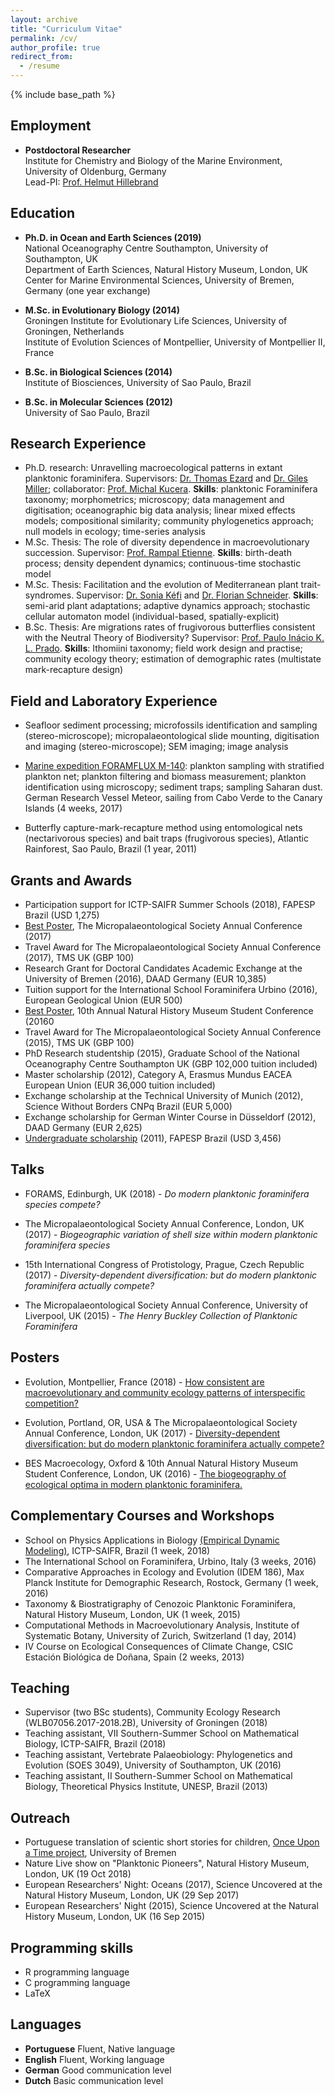```yaml
---
layout: archive
title: "Curriculum Vitae"
permalink: /cv/
author_profile: true
redirect_from:
  - /resume
---
```


{% include base_path %}

## Employment

* __Postdoctoral Researcher__  
Institute for Chemistry and Biology of the Marine Environment, University of Oldenburg, Germany  
Lead-PI: [Prof. Helmut Hillebrand](https://uol.de/en/icbm/planktology/)


## Education

* __Ph.D. in Ocean and Earth Sciences (2019)__  
National Oceanography Centre Southampton, University of Southampton, UK  
Department of Earth Sciences, Natural History Museum, London, UK   
Center for Marine Environmental Sciences, University of Bremen, Germany (one year exchange) 

* __M.Sc. in Evolutionary Biology (2014)__  
Groningen Institute for Evolutionary Life Sciences, University of Groningen, Netherlands  
Institute of Evolution Sciences of Montpellier, University of Montpellier II, France  

* __B.Sc. in Biological Sciences (2014)__  
Institute of Biosciences, University of Sao Paulo, Brazil  

* __B.Sc. in Molecular Sciences (2012)__  
University of Sao Paulo, Brazil  
  

## Research Experience

* Ph.D. research: Unravelling macroecological patterns in extant planktonic foraminifera. Supervisors: [Dr. Thomas Ezard](https://www.southampton.ac.uk/oes/about/staff/te1e12.page) and [Dr. Giles Miller](https://www.nhm.ac.uk/our-science/departments-and-staff/staff-directory/giles-miller.html); collaborator: [Prof. Michal Kucera](https://www.marum.de/en/Michal-Kucera.html). __Skills__: planktonic Foraminifera taxonomy; morphometrics; microscopy; data management and digitisation; oceanographic big data analysis; linear mixed effects models; compositional similarity; community phylogenetics approach; null models in ecology; time-series analysis
* M.Sc. Thesis: The role of diversity dependence in macroevolutionary succession. Supervisor: [Prof. Rampal Etienne](https://www.rug.nl/research/gelifes/tres/_etienne/research). __Skills__: birth-death process; density dependent dynamics; continuous-time stochastic model
* M.Sc. Thesis: Facilitation and the evolution of Mediterranean plant trait-syndromes. Supervisor: [Dr. Sonia Kéfi](http://sonia.kefi.fr) and [Dr. Florian Schneider](http://fdschneider.de/). __Skills__: semi-arid plant adaptations; adaptive dynamics approach; stochastic
cellular automaton model (individual-based, spatially-explicit)
* B.Sc. Thesis: Are migrations rates of frugivorous butterflies consistent with the Neutral Theory of Biodiversity? Supervisor: [Prof. Paulo Inácio K. L. Prado](http://ecologia.ib.usp.br/let/doku.php?id=engl:prado:start). __Skills__: Ithomiini taxonomy; field work design and practise; community ecology theory; estimation of demographic rates (multistate mark-recapture design)
 
## Field and Laboratory Experience

* Seafloor sediment processing; microfossils identification and sampling (stereo-microscope); micropalaeontological slide mounting, digitisation and imaging (stereo-microscope); SEM imaging; image analysis

* [Marine expedition FORAMFLUX M-140](https://www.nioz.nl/en/blog/dust/m140): plankton sampling with stratified plankton net; plankton filtering and biomass measurement; plankton identification using microscopy; sediment traps; sampling Saharan dust. German Research Vessel Meteor, sailing from Cabo Verde to the Canary Islands (4 weeks, 2017) 

* Butterfly capture-mark-recapture method using entomological nets (nectarivorous species) and bait traps (frugivorous species), Atlantic Rainforest, Sao Paulo, Brazil (1 year, 2011)




## Grants and Awards

* Participation support for ICTP-SAIFR Summer Schools (2018), FAPESP Brazil (USD 1,275)  
* [Best Poster](https://doi.org/10.6084/m9.figshare.5113177.v4), The Micropalaeontological Society Annual Conference (2017)  
* Travel Award for The Micropalaeontological Society Annual Conference (2017), TMS UK (GBP 100)  
* Research Grant for Doctoral Candidates Academic Exchange at the University of Bremen (2016), DAAD Germany (EUR 10,385)  
* Tuition support for the International School Foraminifera Urbino (2016), European Geological Union (EUR 500)  
* [Best Poster](https://doi.org/10.6084/m9.figshare.5649352.v3), 10th Annual Natural History Museum Student Conference (20160  
* Travel Award for The Micropalaeontological Society Annual Conference (2015), TMS UK (GBP 100)  
* PhD Research studentship (2015), Graduate School of the National Oceanography Centre Southampton UK (GBP 102,000 tuition included)  
* Master scholarship (2012), Category A, Erasmus Mundus EACEA European Union (EUR 36,000 tuition included)  
* Exchange scholarship at the Technical University of Munich (2012), Science Without Borders CNPq Brazil (EUR 5,000)  
* Exchange scholarship for German Winter Course in Düsseldorf (2012), DAAD Germany (EUR 2,625)  
* [Undergraduate scholarship](https://bv.fapesp.br/en/bolsas/116349/migration-rates-of-frugivory-butterflies-are-consistent-with-the-neutral-theory-of-biodiversity/) (2011), FAPESP Brazil (USD 3,456)  

  
## Talks

* FORAMS, Edinburgh, UK (2018) - _Do modern planktonic foraminifera species compete?_ 

* The Micropalaeontological Society Annual Conference, London, UK (2017) - _Biogeographic variation of shell size within modern planktonic foraminifera species_

* 15th International Congress of Protistology, Prague, Czech Republic (2017) - _Diversity-dependent diversification: but do modern planktonic foraminifera actually compete?_

* The Micropalaeontological Society Annual Conference, University of Liverpool, UK (2015) - _The Henry Buckley Collection of Planktonic Foraminifera_

## Posters

* Evolution, Montpellier, France (2018) - [How consistent are macroevolutionary and community ecology patterns of interspecific competition?](https://doi.org/10.6084/m9.figshare.7285337.v1)  

* Evolution, Portland, OR, USA  & The Micropalaeontological Society Annual Conference, London, UK (2017) - [Diversity-dependent diversification: but do modern planktonic foraminifera actually compete?](https://doi.org/10.6084/m9.figshare.5113177.v4)  

* BES Macroecology, Oxford & 10th Annual Natural History Museum Student Conference, London, UK (2016) - [The biogeography of ecological optima in modern planktonic foraminifera.](https://doi.org/10.6084/m9.figshare.5649352.v3)


## Complementary Courses and Workshops  

* School on Physics Applications in Biology [(Empirical Dynamic Modeling)](https://mathbio.github.io/edmTutorials/), ICTP-SAIFR, Brazil (1 week, 2018)  
* The International School on Foraminifera, Urbino, Italy (3 weeks, 2016)  
* Comparative Approaches in Ecology and Evolution (IDEM 186), Max Planck Institute for Demographic Research, Rostock, Germany (1 week, 2016)  
* Taxonomy & Biostratigraphy of Cenozoic Planktonic Foraminifera,  Natural History Museum, London, UK (1 week, 2015)  
* Computational Methods in Macroevolutionary Analysis, Institute of Systematic Botany, University of Zurich, Switzerland (1 day, 2014)  
* IV Course on Ecological Consequences of Climate Change, CSIC Estación Biológica de Doñana, Spain (2 weeks, 2013)  


## Teaching

* Supervisor (two BSc students), Community Ecology Research (WLB07056.2017-2018.2B), University of Groningen
(2018)
* Teaching assistant, VII Southern-Summer School on Mathematical Biology, ICTP-SAIFR, Brazil (2018)
* Teaching assistant, Vertebrate Palaeobiology: Phylogenetics and Evolution (SOES 3049), University of Southampton, UK (2016)  
* Teaching assistant, II Southern-Summer School on Mathematical Biology, Theoretical Physics Institute, UNESP, Brazil (2013) 


## Outreach

* Portuguese translation of scientic short stories for children, [Once Upon a Time project](https://www.marum.de/en/Discover/Once-upon-a-time.html), University of Bremen
* Nature Live show on "Planktonic Pioneers", Natural History Museum, London, UK (19 Oct 2018)
* European Researchers' Night: Oceans (2017), Science Uncovered at the Natural History Museum, London, UK (29 Sep 2017)  
* European Researchers' Night (2015), Science Uncovered at the Natural History Museum, London, UK (16 Sep 2015)  


## Programming skills

* R programming language  
* C programming language  
* LaTeX


## Languages

* __Portuguese__ 	Fluent, Native language  
* __English__		Fluent, Working language  
* __German__		Good communication level  
* __Dutch__		Basic communication level  
